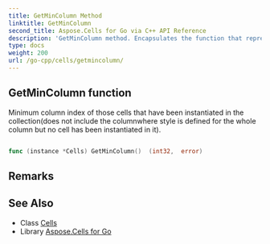 ```yaml
---
title: GetMinColumn Method 
linktitle: GetMinColumn
second_title: Aspose.Cells for Go via C++ API Reference
description: 'GetMinColumn method. Encapsulates the function that represents getmincolumn in Go.'
type: docs
weight: 200
url: /go-cpp/cells/getmincolumn/
---
```


## GetMinColumn function

Minimum column index of those cells that have been instantiated in the collection(does not include the columnwhere style is defined for the whole column but no cell has been instantiated in it).

```go

func (instance *Cells) GetMinColumn()  (int32,  error) 

```

## Remarks


## See Also

* Class [Cells](../)
* Library [Aspose.Cells for Go](../../)
